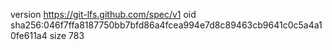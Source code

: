 version https://git-lfs.github.com/spec/v1
oid sha256:046f7ffa8187750bb7bfd86a4fcea994e7d8c89463cb9641c0c5a4a10fe611a4
size 783
